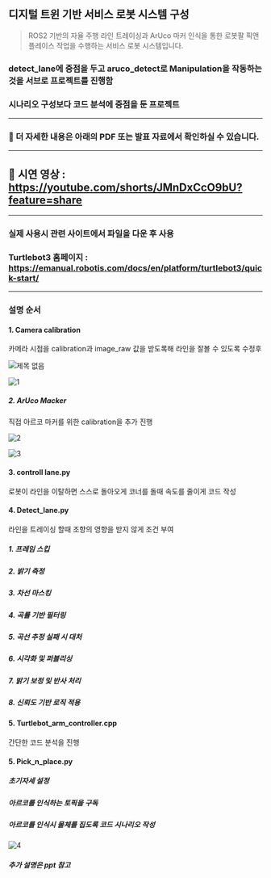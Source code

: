 ## 디지털 트윈 기반 서비스 로봇 시스템 구성
> ROS2 기반의 자율 주행 라인 트레이싱과 ArUco 마커 인식을 통한 로봇팔 픽앤플레이스 작업을 수행하는 서비스 로봇 시스템입니다.
> 
### detect_lane에 중점을 두고 aruco_detect로 Manipulation을 작동하는 것을 서브로 프로젝트를 진행함
### 시나리오 구성보다 코드 분석에 중점을 둔 프로젝트
---
### 📄 더 자세한 내용은 아래의 PDF 또는 발표 자료에서 확인하실 수 있습니다.
---
## 🎥 시연 영상  : https://youtube.com/shorts/JMnDxCcO9bU?feature=share
---
### 실제 사용시 관련 사이트에서 파일을 다운 후 사용
### Turtlebot3 홈페이지 : https://emanual.robotis.com/docs/en/platform/turtlebot3/quick-start/

---

### 설명 순서

#### 1. Camera calibration
카메라 시점을 calibration과 image_raw 값을 받도록해 라인을 잘볼 수 있도록 수정후

![제목 없음](https://github.com/user-attachments/assets/6becd47b-97c9-4232-ba3e-52231181b117)

![1](https://github.com/user-attachments/assets/bf3f3783-5f5d-4dcf-a7fa-a29712724e83)


##### 2. ArUco Macker

직접 아르코 마커를 위한  calibration을 추가 진행

![2](https://github.com/user-attachments/assets/e0323ad8-20b0-4071-be4a-b4a4f49276ae)

![3](https://github.com/user-attachments/assets/3b6d4c11-e446-4fc8-adda-8b32225c55b3)



#### 3. controll lane.py
로봇이 라인을 이탈하면 스스로 돌아오게 코너를 돌때 속도를 줄이게 코드 작성


#### 4. Detect_lane.py

라인을 트레이싱 할때 조향의 영향을 받지 않게 조건 부여

##### 1. 프레임 스킵
##### 2. 밝기 측정
##### 3. 차선 마스킹
##### 4. 곡률 기반 필터링
##### 5. 곡선 추정 실패 시 대처
##### 6. 시각화 및 퍼블리싱
##### 7. 밝기 보정 및 반사 처리
##### 8. 신뢰도 기반 로직 적용

#### 5. Turtlebot_arm_controller.cpp
간단한 코드 분석을 진행

#### 5. Pick_n_place.py
##### 초기자세 설정
##### 아르코를 인식하는 토픽을 구독
##### 아르코를 인식시 물체를 집도록 코드 시나리오 작성
![4](https://github.com/user-attachments/assets/a908ae5a-6856-4fdf-8776-f9ac8c2921f7)


##### 추가 설명은 ppt 참고
